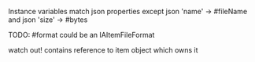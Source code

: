 Instance variables match json properties
	except json 'name' -> #fileName
	and		json 'size'	-> #bytes
				
TODO: 
	#format could be an IAItemFileFormat
	
watch out!  contains reference to item object which owns it